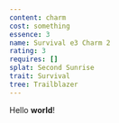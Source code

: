 ```yaml
---
content: charm
cost: something
essence: 3
name: Survival e3 Charm 2
rating: 3
requires: []
splat: Second Sunrise
trait: Survival
tree: Trailblazer
---
```


Hello **world**!

